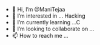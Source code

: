 - 👋 Hi, I’m @ManiTejaa
- 👀 I’m interested in ... Hacking
- 🌱 I’m currently learning ...C  
- 💞️ I’m looking to collaborate on ...
- 📫 How to reach me ...

<!---
ManiTejaa/ManiTejaa is a ✨ special ✨ repository because its `README.md` (this file) appears on your GitHub profile.
You can click the Preview link to take a look at your changes.
--->
